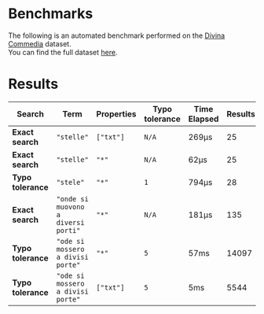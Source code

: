 
# Benchmarks

The following is an automated benchmark performed on the [Divina Commedia](https://en.wikipedia.org/wiki/Divina_Commedia) dataset. <br />
You can find the full dataset [here](https://github.com/nearform/lyra/blob/main/packages/benchmarks/dataset/divinaCommedia.json).

# Results


| Search             | Term                                  | Properties | Typo tolerance | Time Elapsed  | Results     |
|--------------------|---------------------------------------|------------|----------------|---------------|-------------|
| **Exact search**   | `"stelle"`                          | `["txt"]`| `N/A`        | 269μs | 25 |
| **Exact search**   | `"stelle"`                          | `"*"`    | `N/A`        | 62μs | 25 |
| **Typo tolerance** | `"stele"`                           | `"*"`    | `1`          | 794μs | 28 | 
| **Exact search**   | `"onde si muovono a diversi porti"` | `"*"`    | `N/A`        | 181μs | 135 | 
| **Typo tolerance** | `"ode si mossero a divisi porte"`   | `"*"`    | `5`          | 57ms | 14097 | 
| **Typo tolerance** | `"ode si mossero a divisi porte"`   | `["txt"]`| `5`          | 5ms | 5544 |


